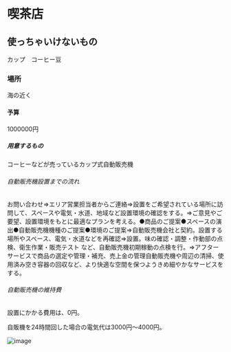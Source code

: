 # 喫茶店　

## 使っちゃいけないもの

カップ　コーヒー豆
### 場所

海の近く

#### 予算

1000000円

##### 用意するもの

コーヒーなどが売っているカップ式自動販売機

###### 自動販売機設置までの流れ

お問い合わせ⇒エリア営業担当者からご連絡⇒設置をご希望されている場所に訪問して、スペースや電気・水道、地域など設置環境の確認をする。⇒ご意見やご要望、設置環境をもとに最適なプランを考える。●商品のご提案●スペースの演出●自動販売機機種のご提案●環境のご提案⇒自動販売機会社と契約。設置する場所やスペース、電気・水道などを再確認⇒設置。味の確認・調整・作動部の点検、衛生作業・販売テスト など、自動販売機初期稼動の点検を行。⇒アフターサービスで商品の選定や管理・補充、売上金の管理自動販売機や周辺の清掃、使用済み空き容器の回収など、より快適な空間を保つようきめ細やかなサービスをする。
###### 自動販売機の維持費

設置にかかる費用は、0円。

自販機を24時間回した場合の電気代は3000円～4000円。


![image](https://user-images.githubusercontent.com/49423559/60853859-d8c26e80-a238-11e9-97d8-86dc0ec98f27.png)


